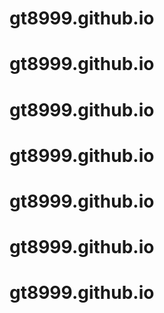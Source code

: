 # gt8999.github.io
# gt8999.github.io
# gt8999.github.io
# gt8999.github.io
# gt8999.github.io
# gt8999.github.io
# gt8999.github.io
